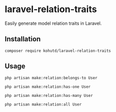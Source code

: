 # laravel-relation-traits

Easily generate model relation traits in Laravel.

## Installation

```shell
composer require kohutd/laravel-relation-traits
```

## Usage

```shell
php artisan make:relation:belongs-to User

php artisan make:relation:has-one User

php artisan make:relation:has-many User

php artisan make:relation:all User
```
